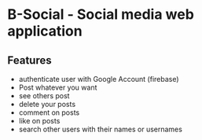 # B-Social - Social media web application

## Features
- authenticate user with Google Account (firebase)
- Post whatever you want
- see others post
- delete your posts
- comment on posts
- like on posts
- search other users with their names or usernames
